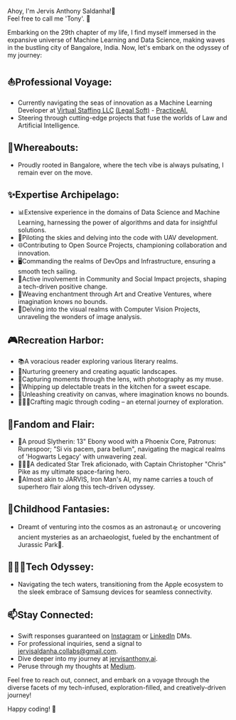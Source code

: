 Ahoy, I'm Jervis Anthony Saldanha!👋\
Feel free to call me 'Tony'. 🚀

Embarking on the 29th chapter of my life, I find myself immersed in the expansive universe of Machine Learning and Data Science, making waves in the bustling city of Bangalore, India. Now, let's embark on the odyssey of my journey:

⛵**Professional Voyage:**
  ---
  - Currently navigating the seas of innovation as a Machine Learning Developer at [Virtual Staffing LLC](https://virtualstaffing.com/) [(Legal Soft)](https://legalsoft.com/) - [PracticeAI.](https://github.com/PracticeAI)
  - Steering through cutting-edge projects that fuse the worlds of Law and Artificial Intelligence.


📍**Whereabouts:**
---
  - Proudly rooted in Bangalore, where the tech vibe is always pulsating, I remain ever on the move.


✨**Expertise Archipelago:**
---
  - 📊Extensive experience in the domains of Data Science and Machine Learning, harnessing the power of algorithms and data for insightful solutions.
  - 🚁Piloting the skies and delving into the code with UAV development.
  - 🌐Contributing to Open Source Projects, championing collaboration and innovation.
  - 🖥️Commanding the realms of DevOps and Infrastructure, ensuring a smooth tech sailing.
  - 👥Active involvement in Community and Social Impact projects, shaping a tech-driven positive change.
  - 🎨Weaving enchantment through Art and Creative Ventures, where imagination knows no bounds.
  - 👀Delving into the visual realms with Computer Vision Projects, unraveling the wonders of image analysis.



🎮**Recreation Harbor:**
---
  - 📚A voracious reader exploring various literary realms.
  - 🌱Nurturing greenery and creating aquatic landscapes.
  - 📸Capturing moments through the lens, with photography as my muse.
  - 🧁Whipping up delectable treats in the kitchen for a sweet escape.
  - 🎨Unleashing creativity on canvas, where imagination knows no bounds.
  - 🧙🏻‍♂️Crafting magic through coding – an eternal journey of exploration.



🍿**Fandom and Flair:**
---
  - 🐍A proud Slytherin: 13" Ebony wood with a Phoenix Core, Patronus: Runespoor; "Si vis pacem, para bellum", navigating the magical realms of 'Hogwarts Legacy' with unwavering zeal.
  - 👨🏻‍🚀A dedicated Star Trek aficionado, with Captain Christopher "Chris" Pike as my ultimate space-faring hero.
  - 🤖Almost akin to JARVIS, Iron Man's AI, my name carries a touch of superhero flair along this tech-driven odyssey.



💫**Childhood Fantasies:**
 ---
  - Dreamt of venturing into the cosmos as an astronaut🛸 or uncovering ancient mysteries as an archaeologist, fueled by the enchantment of Jurassic Park🦖.


👨🏻‍💻**Tech Odyssey:**
---
  - Navigating the tech waters, transitioning from the Apple ecosystem to the sleek embrace of Samsung devices for seamless connectivity.


📫**Stay Connected:**
---
  - Swift responses guaranteed on [Instagram](https://www.instagram.com/saldanhajervis/) or [LinkedIn](https://www.linkedin.com/in/jervis-anthony-saldanha/) DMs.
  - For professional inquiries, send a signal to jervisaldanha.collabs@gmail.com.
  - Dive deeper into my journey at [jervisanthony.ai](http://jervisanthony.ai).
  - Peruse through my thoughts at [Medium](https://medium.com/@jervisaldanha).


    
  
Feel free to reach out, connect, and embark on a voyage through the diverse facets of my tech-infused, exploration-filled, and creatively-driven journey!

Happy coding! 🚀
<!---
JervisAnthony/JervisAnthony is a ✨ special ✨ repository because its `README.md` (this file) appears on your GitHub profile.
You can click the Preview link to take a look at your changes.
--->




